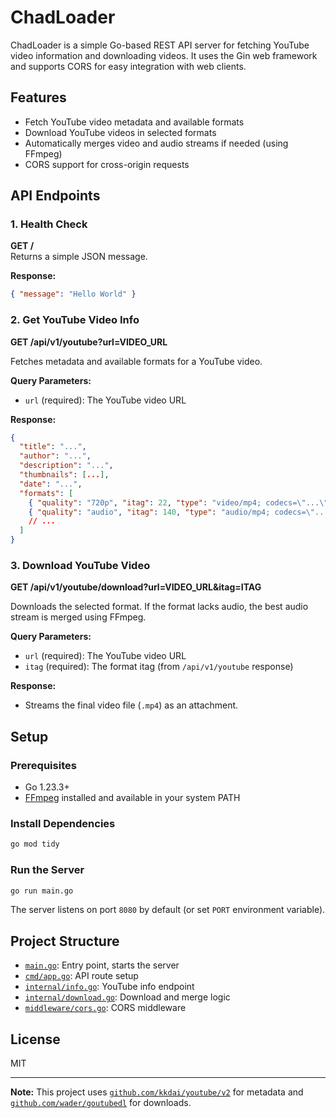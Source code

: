 # ChadLoader

ChadLoader is a simple Go-based REST API server for fetching YouTube video information and downloading videos. It uses the Gin web framework and supports CORS for easy integration with web clients.

## Features

- Fetch YouTube video metadata and available formats
- Download YouTube videos in selected formats
- Automatically merges video and audio streams if needed (using FFmpeg)
- CORS support for cross-origin requests

## API Endpoints

### 1. Health Check

**GET /**  
Returns a simple JSON message.

**Response:**
```json
{ "message": "Hello World" }
```

### 2. Get YouTube Video Info

**GET /api/v1/youtube?url=VIDEO_URL**

Fetches metadata and available formats for a YouTube video.

**Query Parameters:**
- `url` (required): The YouTube video URL

**Response:**
```json
{
  "title": "...",
  "author": "...",
  "description": "...",
  "thumbnails": [...],
  "date": "...",
  "formats": [
    { "quality": "720p", "itag": 22, "type": "video/mp4; codecs=\"...\"" },
    { "quality": "audio", "itag": 140, "type": "audio/mp4; codecs=\"...\"" }
    // ...
  ]
}
```

### 3. Download YouTube Video

**GET /api/v1/youtube/download?url=VIDEO_URL&itag=ITAG**

Downloads the selected format. If the format lacks audio, the best audio stream is merged using FFmpeg.

**Query Parameters:**
- `url` (required): The YouTube video URL
- `itag` (required): The format itag (from `/api/v1/youtube` response)

**Response:**
- Streams the final video file (`.mp4`) as an attachment.

## Setup

### Prerequisites

- Go 1.23.3+
- [FFmpeg](https://ffmpeg.org/) installed and available in your system PATH

### Install Dependencies

```sh
go mod tidy
```

### Run the Server

```sh
go run main.go
```

The server listens on port `8080` by default (or set `PORT` environment variable).

## Project Structure

- [`main.go`](main.go): Entry point, starts the server
- [`cmd/app.go`](cmd/app.go): API route setup
- [`internal/info.go`](internal/info.go): YouTube info endpoint
- [`internal/download.go`](internal/download.go): Download and merge logic
- [`middleware/cors.go`](middleware/cors.go): CORS middleware

## License

MIT

---

**Note:** This project uses [`github.com/kkdai/youtube/v2`](https://github.com/kkdai/youtube) for metadata and [`github.com/wader/goutubedl`](https://github.com/wader/goutubedl) for downloads.